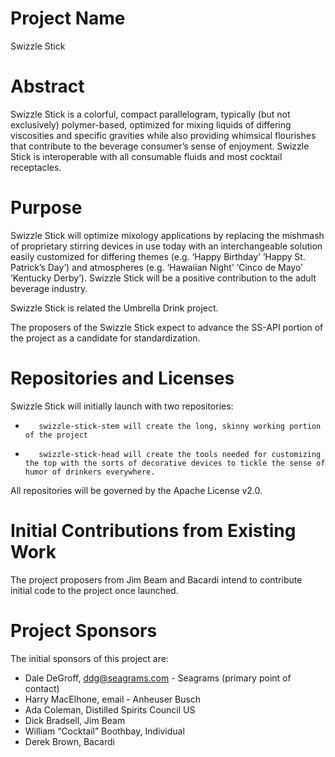# Project Name
Swizzle Stick

# Abstract 
Swizzle Stick is a colorful, compact parallelogram, typically (but not exclusively) polymer-based, optimized for mixing liquids of differing viscosities and specific gravities while also providing whimsical flourishes that contribute to the beverage consumer’s sense of enjoyment. Swizzle Stick is interoperable with all consumable fluids and most cocktail receptacles.

# Purpose 
Swizzle Stick will optimize mixology applications by replacing the mishmash of proprietary stirring devices in use today with an interchangeable solution easily customized for differing themes (e.g. ‘Happy Birthday’ ‘Happy St. Patrick’s Day’) and atmospheres (e.g. ‘Hawaiian Night’ ‘Cinco de Mayo’ ‘Kentucky Derby’). Swizzle Stick will be a positive contribution to the adult beverage industry.

Swizzle Stick is related the Umbrella Drink project.

The proposers of the Swizzle Stick expect to advance the SS-API portion of the project as a candidate for standardization.

# Repositories and Licenses
Swizzle Stick will initially launch with two repositories:

-        swizzle-stick-stem will create the long, skinny working portion of the project

-        swizzle-stick-head will create the tools needed for customizing the top with the sorts of decorative devices to tickle the sense of humor of drinkers everywhere.

All repositories will be governed by the Apache License v2.0.

# Initial Contributions from Existing Work 
The project proposers from Jim Beam and Bacardi intend to contribute initial code to the project once launched.

# Project Sponsors 
The initial sponsors of this project are:

- Dale DeGroff, ddg@seagrams.com - Seagrams (primary point of contact)
- Harry MacElhone, email - Anheuser Busch
- Ada Coleman, Distilled Spirits Council US
- Dick Bradsell, Jim Beam
- William “Cocktail” Boothbay, Individual
- Derek Brown, Bacardi
